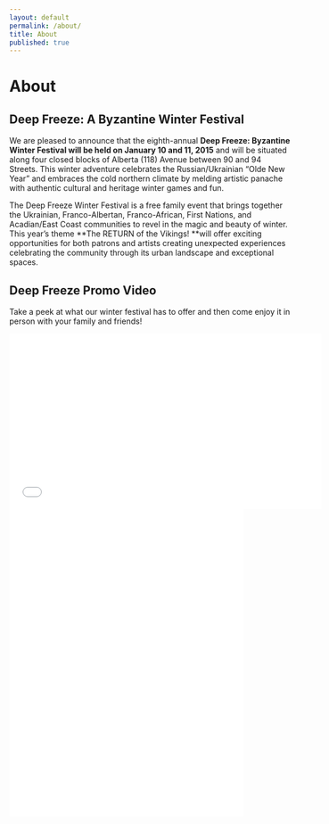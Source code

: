 ```yaml
---
layout: default
permalink: /about/
title: About
published: true
---
```


# About

## Deep Freeze: A Byzantine Winter Festival

We are pleased to announce that the eighth-annual **Deep Freeze: Byzantine Winter Festival will be held on January 10 and 11, 2015** and will be situated along four closed blocks of Alberta (118) Avenue between 90 and 94 Streets. This winter adventure celebrates the Russian/Ukrainian “Olde New Year” and embraces the cold northern climate by melding artistic panache with authentic cultural and heritage winter games and fun.

The Deep Freeze Winter Festival is a free family event that brings together the Ukrainian, Franco-Albertan, Franco-African, First Nations, and Acadian/East Coast communities to revel in the magic and beauty of winter. This year’s theme **The RETURN of the Vikings! **will offer exciting opportunities for both patrons and artists creating unexpected experiences celebrating the community through its urban landscape and exceptional spaces.

## Deep Freeze Promo Video

Take a peek at what our winter festival has to offer and then come enjoy it in person with your family and friends!

<iframe width="560" height="315" src="//www.youtube.com/embed/CEpx6dJOWQ4" frameborder="0" allowfullscreen></iframe>

<iframe width="420" height="236" src="//www.youtube.com/embed/MeE6-7bGCt8" frameborder="0" allowfullscreen></iframe>

<iframe width="420" height="315" src="//www.youtube.com/embed/jVdqzO8Pa68" frameborder="0" allowfullscreen></iframe>

